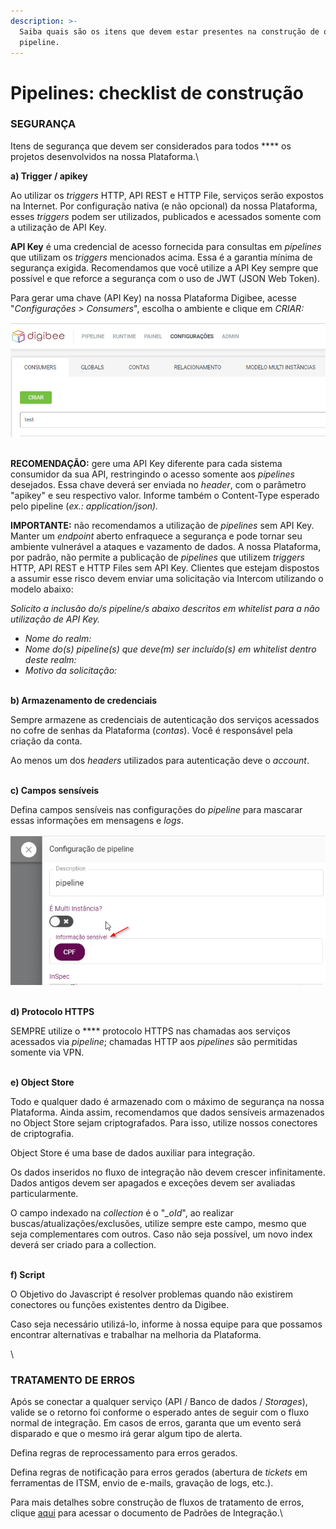 ```yaml
---
description: >-
  Saiba quais são os itens que devem estar presentes na construção de qualquer
  pipeline.
---
```


# Pipelines: checklist de construção

### SEGURANÇA <a href="#segurana" id="segurana"></a>

Itens de segurança que devem ser considerados para todos **** os projetos desenvolvidos na nossa Plataforma.\


**a) Trigger / apikey**

Ao utilizar os _triggers_ HTTP, API REST e HTTP File, serviços serão expostos na Internet. Por configuração nativa (e não opcional) da nossa Plataforma, esses _triggers_ podem ser utilizados, publicados e acessados somente com a utilização de API Key.

**API Key** é uma credencial de acesso fornecida para consultas em _pipelines_ que utilizam os _triggers_ mencionados acima. Essa é a garantia mínima de segurança exigida. Recomendamos que você utilize a API Key sempre que possível e que reforce a segurança com o uso de JWT (JSON Web Token).

Para gerar uma chave (API Key) na nossa Plataforma Digibee, acesse "_Configurações > Consumers_", escolha o ambiente e clique em _CRIAR:_

![](<../.gitbook/assets/img1 (1).png>)

\
**RECOMENDAÇÃO:** gere uma API Key diferente para cada sistema consumidor da sua API, restringindo o acesso somente aos _pipelines_ desejados. Essa chave deverá ser enviada no _header_, com o parâmetro "apikey" e seu respectivo valor. Informe também o Content-Type esperado pelo pipeline (_ex.: application/json)._

**IMPORTANTE:** não recomendamos a utilização de _pipelines_ sem API Key. Manter um _endpoint_ aberto enfraquece a segurança e pode tornar seu ambiente vulnerável a ataques e vazamento de dados. A nossa Plataforma, por padrão, não permite a publicação de _pipelines_ que utilizem _triggers_ HTTP, API REST e HTTP Files sem API Key. Clientes que estejam dispostos a assumir esse risco devem enviar uma solicitação via Intercom utilizando o modelo abaixo:

_Solicito a inclusão do/s pipeline/s abaixo descritos em whitelist para a não utilização de API Key._

* _Nome do realm:_
* _Nome do(s) pipeline(s) que deve(m) ser incluído(s) em whitelist dentro deste realm:_
* _Motivo da solicitação:_

\
**b) Armazenamento de credenciais**

Sempre armazene as credenciais de autenticação dos serviços acessados no cofre de senhas da Plataforma (_contas_).  Você é responsável pela criação da conta.&#x20;

Ao menos um dos _headers_ utilizados para autenticação deve o _account_.

\
**c) Campos sensíveis**

Defina campos sensíveis nas configurações do _pipeline_ para mascarar essas informações em mensagens e _logs_.

![](<../.gitbook/assets/img2 (1).png>)

\
**d) Protocolo HTTPS**

SEMPRE utilize o **** protocolo HTTPS nas chamadas aos serviços acessados via _pipeline_; chamadas HTTP aos _pipelines_ são permitidas somente via VPN.

\
**e) Object Store**

Todo e qualquer dado é armazenado com o máximo de segurança na nossa Plataforma. Ainda assim, recomendamos que dados sensíveis armazenados no Object Store sejam criptografados. Para isso, utilize nossos conectores de criptografia.

Object Store é uma base de dados auxiliar para integração.&#x20;

Os dados inseridos no fluxo de integração não devem crescer infinitamente. Dados antigos devem ser apagados e exceções devem ser avaliadas particularmente.

O campo indexado na _collection_ é o "_\_oId_", ao realizar buscas/atualizações/exclusões, utilize sempre este campo, mesmo que seja complementares com outros. Caso não seja possível, um novo index deverá ser criado para a collection.

\
**f) Script**&#x20;

O Objetivo do Javascript é resolver problemas quando não existirem conectores ou funções existentes dentro da Digibee.

Caso seja necessário utilizá-lo, informe à nossa equipe para que possamos encontrar alternativas e trabalhar na melhoria da Plataforma.

\


### TRATAMENTO DE ERROS <a href="#tratamento-de-erros" id="tratamento-de-erros"></a>

Após se conectar a qualquer serviço (API / Banco de dados / _Storages_), valide se o retorno foi conforme o esperado antes de seguir com o fluxo normal de integração. Em casos de erros, garanta que um evento será disparado e que o mesmo irá gerar algum tipo de alerta.

Defina regras de reprocessamento para erros gerados.

Defina regras de notificação para erros gerados (abertura de _tickets_ em ferramentas de ITSM, envio de e-mails, gravação de logs, etc.).

Para mais detalhes sobre construção de fluxos de tratamento de erros, clique [aqui](https://drive.google.com/file/d/1yoqGnz8UmBruMiMtG6CiqG8aBn9jIwRs/view) para acessar o documento de Padrões de Integração.\
